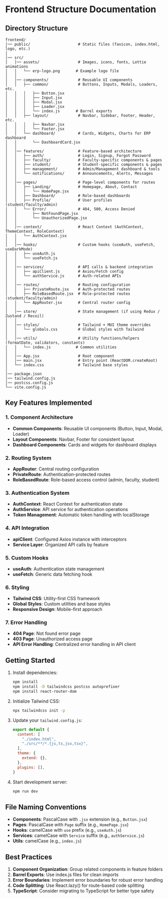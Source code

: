 # Frontend Structure Documentation

## Directory Structure

```
frontend/
│── public/                     # Static files (favicon, index.html, logo, etc.)
│
│── src/
│   │── assets/                 # Images, icons, fonts, Lottie animations
│   │   └── erp-logo.png       # Example logo file
│   │
│   │── components/             # Reusable UI components
│   │   ├── common/             # Buttons, Inputs, Modals, Loaders, etc.
│   │   │   ├── Button.jsx
│   │   │   ├── Input.jsx
│   │   │   ├── Modal.jsx
│   │   │   ├── Loader.jsx
│   │   │   └── index.js       # Barrel exports
│   │   ├── layout/             # Navbar, Sidebar, Footer, Header, etc.
│   │   │   ├── Navbar.jsx
│   │   │   └── Footer.jsx
│   │   └── dashboard/          # Cards, Widgets, Charts for ERP dashboard
│   │       └── DashboardCard.jsx
│   │
│   │── features/               # Feature-based architecture
│   │   ├── auth/               # Login, Signup, Forgot Password
│   │   ├── faculty/            # Faculty-specific components & pages
│   │   ├── student/            # Student-specific components & pages
│   │   ├── management/         # Admin/Management dashboard & tools
│   │   └── notifications/      # Announcements, Alerts, Messages
│   │
│   │── pages/                  # Page-level components for routes
│   │   ├── Landing/            # Homepage, About, Contact
│   │   │   └── HomePage.jsx
│   │   ├── Dashboard/          # Role-based dashboards
│   │   ├── Profile/            # User profiles (student/faculty/admin)
│   │   └── Error/              # 404, 500, Access Denied
│   │       ├── NotFoundPage.jsx
│   │       └── UnauthorizedPage.jsx
│   │
│   │── context/                # React Context (AuthContext, ThemeContext, RoleContext)
│   │   └── AuthContext.jsx
│   │
│   │── hooks/                  # Custom hooks (useAuth, useFetch, useDarkMode)
│   │   ├── useAuth.js
│   │   └── useFetch.js
│   │
│   │── services/               # API calls & backend integration
│   │   ├── apiClient.js        # Axios/Fetch config
│   │   └── authService.js      # Auth-related APIs
│   │
│   │── routes/                 # Routing configuration
│   │   ├── PrivateRoute.jsx    # Auth-protected routes
│   │   ├── RoleBasedRoute.jsx  # Role-protected routes (student/faculty/admin)
│   │   └── AppRouter.jsx       # Central router config
│   │
│   │── store/                  # State management (if using Redux / Zustand / Recoil)
│   │
│   │── styles/                 # Tailwind + MUI theme overrides
│   │   └── globals.css         # Global styles with Tailwind
│   │
│   │── utils/                  # Utility functions/helpers (formatDate, validators, constants)
│   │   └── index.js           # Common utilities
│   │
│   │── App.jsx                 # Root component
│   │── main.jsx                # Entry point (ReactDOM.createRoot)
│   └── index.css               # Tailwind base styles
│
│── package.json
│── tailwind.config.js
│── postcss.config.js
└── vite.config.js
```

## Key Features Implemented

### 1. Component Architecture
- **Common Components**: Reusable UI components (Button, Input, Modal, Loader)
- **Layout Components**: Navbar, Footer for consistent layout
- **Dashboard Components**: Cards and widgets for dashboard displays

### 2. Routing System
- **AppRouter**: Central routing configuration
- **PrivateRoute**: Authentication-protected routes
- **RoleBasedRoute**: Role-based access control (admin, faculty, student)

### 3. Authentication System
- **AuthContext**: React Context for authentication state
- **AuthService**: API service for authentication operations
- **Token Management**: Automatic token handling with localStorage

### 4. API Integration
- **apiClient**: Configured Axios instance with interceptors
- **Service Layer**: Organized API calls by feature

### 5. Custom Hooks
- **useAuth**: Authentication state management
- **useFetch**: Generic data fetching hook

### 6. Styling
- **Tailwind CSS**: Utility-first CSS framework
- **Global Styles**: Custom utilities and base styles
- **Responsive Design**: Mobile-first approach

### 7. Error Handling
- **404 Page**: Not found error page
- **403 Page**: Unauthorized access page
- **API Error Handling**: Centralized error handling in API client

## Getting Started

1. Install dependencies:
   ```bash
   npm install
   npm install -D tailwindcss postcss autoprefixer
   npm install react-router-dom
   ```

2. Initialize Tailwind CSS:
   ```bash
   npx tailwindcss init -p
   ```

3. Update your `tailwind.config.js`:
   ```javascript
   export default {
     content: [
       "./index.html",
       "./src/**/*.{js,ts,jsx,tsx}",
     ],
     theme: {
       extend: {},
     },
     plugins: [],
   }
   ```

4. Start development server:
   ```bash
   npm run dev
   ```

## File Naming Conventions

- **Components**: PascalCase with `.jsx` extension (e.g., `Button.jsx`)
- **Pages**: PascalCase with `Page` suffix (e.g., `HomePage.jsx`)
- **Hooks**: camelCase with `use` prefix (e.g., `useAuth.js`)
- **Services**: camelCase with `Service` suffix (e.g., `authService.js`)
- **Utils**: camelCase (e.g., `index.js`)

## Best Practices

1. **Component Organization**: Group related components in feature folders
2. **Barrel Exports**: Use index.js files for clean imports
3. **Error Boundaries**: Implement error boundaries for robust error handling
4. **Code Splitting**: Use React.lazy() for route-based code splitting
5. **TypeScript**: Consider migrating to TypeScript for better type safety
